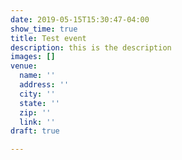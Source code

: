 ```yaml
---
date: 2019-05-15T15:30:47-04:00
show_time: true
title: Test event
description: this is the description
images: []
venue:
  name: ''
  address: ''
  city: ''
  state: ''
  zip: ''
  link: ''
draft: true

---
```


